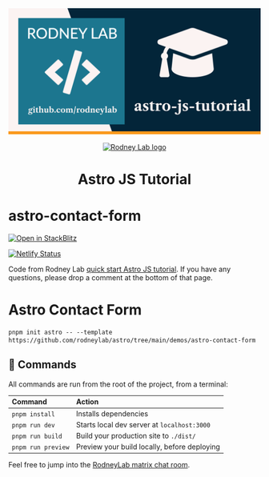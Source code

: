 <img src="../../images/rodneylab-github-astro-js-tutorial.png" alt="Rodney Lab astro-js-tutorial Github banner">

<p align="center">
  <a aria-label="Open Rodney Lab site" href="https://rodneylab.com" rel="nofollow noopener noreferrer">
    <img alt="Rodney Lab logo" src="https://rodneylab.com/assets/icon.png" width="60" />
  </a>
</p>
<h1 align="center">
  Astro JS Tutorial
</h1>

# astro-contact-form

[![Open in StackBlitz](https://developer.stackblitz.com/img/open_in_stackblitz.svg)](https://stackblitz.com/github/rodneylab/astro/tree/main/demos/astro-js-tutorial)

[![Netlify Status](https://api.netlify.com/api/v1/badges/cb983465-4082-4f8d-9f11-42845db0f4a6/deploy-status)](https://app.netlify.com/sites/grand-lokum-9aa0bf/deploys)

Code from Rodney Lab <a aria-label="Open Rodney Lab blog post on Astro JS Tutorial" href="https://rodneylab.com/astro-landing-page-form/">quick start Astro JS tutorial</a>. If you have any questions, please drop a comment at the bottom of that page.

# Astro Contact Form

```
pnpm init astro -- --template https://github.com/rodneylab/astro/tree/main/demos/astro-contact-form
```

## 🧞 Commands

All commands are run from the root of the project, from a terminal:

| Command            | Action                                       |
| :----------------- | :------------------------------------------- |
| `pnpm install`     | Installs dependencies                        |
| `pnpm run dev`     | Starts local dev server at `localhost:3000`  |
| `pnpm run build`   | Build your production site to `./dist/`      |
| `pnpm run preview` | Preview your build locally, before deploying |

Feel free to jump into the [RodneyLab matrix chat room](https://matrix.to/#/%23rodney:matrix.org).
